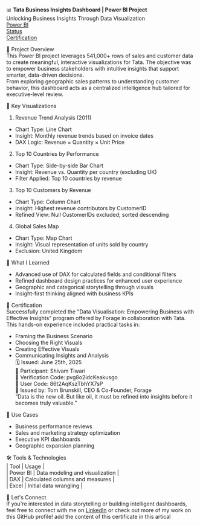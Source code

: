 📊 **Tata Business Insights Dashboard | Power BI Project**  
Unlocking Business Insights Through Data Visualization  
[Power BI](https://img.shields.io/badge/Built%20With-Power%20BI-yellow?style=flat-square)  
[Status](https://img.shields.io/badge/Status-Completed-brightgreen?style=flat-square)  
[Certification](https://drive.google.com/file/d/1rArWgvTwcW9UlAWIMBuj36gHthhVzPO_/view?usp=sharing)  


🚀 Project Overview  
This Power BI project leverages 541,000+ rows of sales and customer data to create meaningful, interactive visualizations for Tata. The objective was to empower business stakeholders with intuitive insights that support smarter, data-driven decisions.  
From exploring geographic sales patterns to understanding customer behavior, this dashboard acts as a centralized intelligence hub tailored for executive-level review.  

📌 Key Visualizations  
1. Revenue Trend Analysis (2011)  
- Chart Type: Line Chart  
- Insight: Monthly revenue trends based on invoice dates  
- DAX Logic: Revenue = Quantity × Unit Price  
2. Top 10 Countries by Performance  
- Chart Type: Side-by-side Bar Chart  
- Insight: Revenue vs. Quantity per country (excluding UK)  
- Filter Applied: Top 10 countries by revenue  
3. Top 10 Customers by Revenue  
- Chart Type: Column Chart  
- Insight: Highest revenue contributors by CustomerID  
- Refined View: Null CustomerIDs excluded; sorted descending  
4. Global Sales Map  
- Chart Type: Map Chart  
- Insight: Visual representation of units sold by country  
- Exclusion: United Kingdom  

🧠 What I Learned  
- Advanced use of DAX for calculated fields and conditional filters  
- Refined dashboard design practices for enhanced user experience  
- Geographic and categorical storytelling through visuals  
- Insight-first thinking aligned with business KPIs  

📜 Certification  
Successfully completed the "Data Visualisation: Empowering Business with Effective Insights" program offered by Forage in collaboration with Tata. This hands-on experience included practical tasks in:  
- Framing the Business Scenario  
- Choosing the Right Visuals  
- Creating Effective Visuals  
- Communicating Insights and Analysis  
🗓️ Issued: June 25th, 2025  
👤 Participant: Shivam Tiwari  
🔐 Verification Code: pvg8o2idcKeakusgo  
📄 User Code: 86t2AqKszTbhYX7sP  
📌 Issued by: Tom Brunskill, CEO & Co-Founder, Forage  
“Data is the new oil. But like oil, it must be refined into insights before it becomes truly valuable.”  

💼 Use Cases  
- Business performance reviews  
- Sales and marketing strategy optimization  
- Executive KPI dashboards  
- Geographic expansion planning  

🛠 Tools & Technologies  
| Tool | Usage |  
| Power BI | Data modeling and visualization |  
| DAX | Calculated columns and measures |  
| Excel | Initial data wrangling |   

📣 Let's Connect  
If you're interested in data storytelling or building intelligent dashboards, feel free to connect with me on [LinkedIn](https://www.linkedin.com/in/shivam-tiwari-4239a621b/) or check out more of my work on this GitHub profile! add the content of this certificate in this artical  
